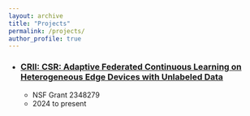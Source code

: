 ```yaml
---
layout: archive
title: "Projects"
permalink: /projects/
author_profile: true
---
```


* ### [CRII: CSR: Adaptive Federated Continuous Learning on Heterogeneous Edge Devices with Unlabeled Data](https://www.nsf.gov/awardsearch/showAward?AWD_ID=2348279&HistoricalAwards=false)
  * NSF Grant 2348279
  * 2024 to present
    
